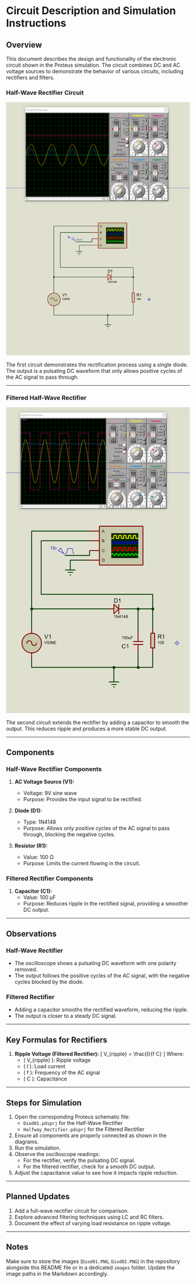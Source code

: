 # Circuit Description and Simulation Instructions

## Overview
This document describes the design and functionality of the electronic circuit shown in the Proteus simulation. The circuit combines DC and AC voltage sources to demonstrate the behavior of various circuits, including rectifiers and filters.

### Half-Wave Rectifier Circuit
![Half-Wave Rectifier Circuit](Diod01.PNG)

The first circuit demonstrates the rectification process using a single diode. The output is a pulsating DC waveform that only allows positive cycles of the AC signal to pass through.

---

### Filtered Half-Wave Rectifier
![Filtered Half-Wave Rectifier](Diod02.PNG)

The second circuit extends the rectifier by adding a capacitor to smooth the output. This reduces ripple and produces a more stable DC output.

---

## Components

### Half-Wave Rectifier Components
1. **AC Voltage Source (V1):**
   - Voltage: 9V sine wave
   - Purpose: Provides the input signal to be rectified.

2. **Diode (D1):**
   - Type: 1N4148
   - Purpose: Allows only positive cycles of the AC signal to pass through, blocking the negative cycles.

3. **Resistor (R1):**
   - Value: 100 Ω
   - Purpose: Limits the current flowing in the circuit.

### Filtered Rectifier Components
1. **Capacitor (C1):**
   - Value: 100 µF
   - Purpose: Reduces ripple in the rectified signal, providing a smoother DC output.

---

## Observations

### Half-Wave Rectifier
- The oscilloscope shows a pulsating DC waveform with one polarity removed.
- The output follows the positive cycles of the AC signal, with the negative cycles blocked by the diode.

### Filtered Rectifier
- Adding a capacitor smooths the rectified waveform, reducing the ripple.
- The output is closer to a steady DC signal.

---

## Key Formulas for Rectifiers

1. **Ripple Voltage (Filtered Rectifier):**
   \[
   V_{ripple} = \frac{I}{f C}
   \]
   Where:
   - \( V_{ripple} \): Ripple voltage
   - \( I \): Load current
   - \( f \): Frequency of the AC signal
   - \( C \): Capacitance

---

## Steps for Simulation
1. Open the corresponding Proteus schematic file:
   - `Diod01.pdsprj` for the Half-Wave Rectifier
   - `Halfway_Rectifier.pdsprj` for the Filtered Rectifier
2. Ensure all components are properly connected as shown in the diagrams.
3. Run the simulation.
4. Observe the oscilloscope readings:
   - For the rectifier, verify the pulsating DC signal.
   - For the filtered rectifier, check for a smooth DC output.
5. Adjust the capacitance value to see how it impacts ripple reduction.

---

## Planned Updates
1. Add a full-wave rectifier circuit for comparison.
2. Explore advanced filtering techniques using LC and RC filters.
3. Document the effect of varying load resistance on ripple voltage.

---

## Notes
Make sure to store the images (`Diod01.PNG`, `Diod02.PNG`) in the repository alongside this README file or in a dedicated `images` folder. Update the image paths in the Markdown accordingly.
